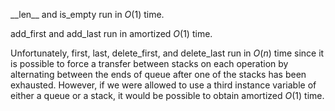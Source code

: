\_\_len\_\_ and is_empty run in $O(1)$ time.

add_first and add_last run in amortized $O(1)$ time.

Unfortunately, first, last, delete_first, and delete_last run in $O(n)$ time since it is possible to force
a transfer between stacks on each operation by alternating between the ends of queue after one of the stacks
has been exhausted. However, if we were allowed to use a third instance variable of either a queue or a stack,
it would be possible to obtain amortized $O(1)$ time.